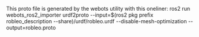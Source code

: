 This proto file is generated by the webots utility with this oneliner:
ros2 run webots_ros2_importer urdf2proto --input=$(ros2 pkg prefix robleo_description --share)/urdf/robleo.urdf --disable-mesh-optimization --output=robleo.proto